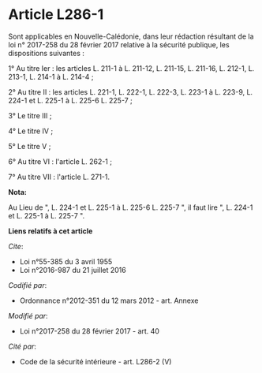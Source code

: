 # Article L286-1

Sont applicables en Nouvelle-Calédonie, dans leur rédaction résultant de la                 loi n° 2017-258 du 28 février
2017 relative à la sécurité publique, les dispositions suivantes : 

1° Au titre Ier : les articles L. 211-1 à L. 211-12, L. 211-15, L. 211-16, L. 212-1, L. 213-1, L. 214-1 à L. 214-4 ; 

2° Au titre II : les articles L. 221-1, L. 222-1, L. 222-3, L. 223-1 à L. 223-9, L. 224-1 et L. 225-1 à L. 225-6 L. 225-7 ; 

3° Le titre III ; 

4° Le titre IV ; 

5° Le titre V ; 

6° Au titre VI : l'article L. 262-1 ; 

7° Au titre VII : l'article L. 271-1.

**Nota:**

Au Lieu de ", L. 224-1 et L. 225-1 à L. 225-6 L. 225-7 ", il faut lire ", L. 224-1 et L. 225-1 à L. 225-7 ".

**Liens relatifs à cet article**

_Cite_:

  - Loi n°55-385 du 3 avril 1955
  - Loi n°2016-987 du 21 juillet 2016

_Codifié par_:

  - Ordonnance n°2012-351 du 12 mars 2012 - art. Annexe

_Modifié par_:

  - Loi n°2017-258 du 28 février 2017 - art. 40

_Cité par_:

  - Code de la sécurité intérieure - art. L286-2 (V)
